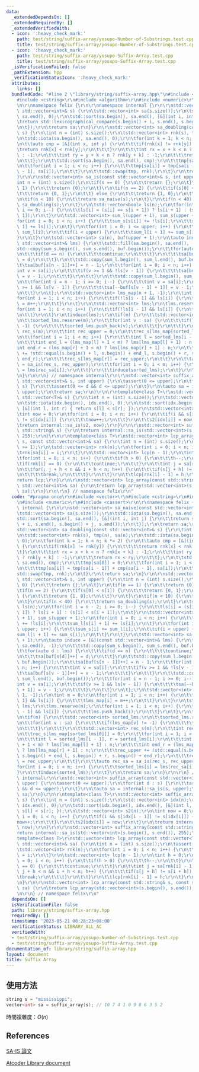 ```yaml
---
data:
  _extendedDependsOn: []
  _extendedRequiredBy: []
  _extendedVerifiedWith:
  - icon: ':heavy_check_mark:'
    path: test/string/suffix-array/yosupo-Number-of-Substrings.test.cpp
    title: test/string/suffix-array/yosupo-Number-of-Substrings.test.cpp
  - icon: ':heavy_check_mark:'
    path: test/string/suffix-array/yosupo-Suffix-Array.test.cpp
    title: test/string/suffix-array/yosupo-Suffix-Array.test.cpp
  _isVerificationFailed: false
  _pathExtension: hpp
  _verificationStatusIcon: ':heavy_check_mark:'
  attributes:
    links: []
  bundledCode: "#line 2 \"library/string/suffix-array.hpp\"\n#include <vector>\r\n\
    #include <cstring>\r\n#include <algorithm>\r\n#include <numeric>\r\n#include <cassert>\r\
    \n\r\nnamespace felix {\r\n\r\nnamespace internal {\r\n\r\nstd::vector<int> sa_naive(const\
    \ std::vector<int>& s) {\r\n\tstd::vector<int> sa(s.size());\r\n\tstd::iota(sa.begin(),\
    \ sa.end(), 0);\r\n\tstd::sort(sa.begin(), sa.end(), [&](int i, int j) {\r\n\t\
    \treturn std::lexicographical_compare(s.begin() + i, s.end(), s.begin() + j, s.end());\r\
    \n\t});\r\n\treturn sa;\r\n}\r\n\r\nstd::vector<int> sa_doubling(const std::vector<int>&\
    \ s) {\r\n\tint n = (int) s.size();\r\n\tstd::vector<int> rnk(s), tmp(n), sa(n);\r\
    \n\tstd::iota(sa.begin(), sa.end(), 0);\r\n\tfor(int k = 1; k < n; k *= 2) {\r\
    \n\t\tauto cmp = [&](int x, int y) {\r\n\t\t\tif(rnk[x] != rnk[y]) {\r\n\t\t\t\
    \treturn rnk[x] < rnk[y];\r\n\t\t\t}\r\n\t\t\tint rx = x + k < n ? rnk[x + k]\
    \ : -1;\r\n\t\t\tint ry = y + k < n ? rnk[y + k] : -1;\r\n\t\t\treturn rx < ry;\r\
    \n\t\t};\r\n\t\tstd::sort(sa.begin(), sa.end(), cmp);\r\n\t\ttmp[sa[0]] = 0;\r\
    \n\t\tfor(int i = 1; i < n; i++) {\r\n\t\t\ttmp[sa[i]] = tmp[sa[i - 1]] + cmp(sa[i\
    \ - 1], sa[i]);\r\n\t\t}\r\n\t\tstd::swap(tmp, rnk);\r\n\t}\r\n\treturn sa;\r\n\
    }\r\n\r\nstd::vector<int> sa_is(const std::vector<int>& s, int upper) {\r\n\t\
    int n = (int) s.size();\r\n\tif(n == 0) {\r\n\t\treturn {};\r\n\t}\r\n\tif(n ==\
    \ 1) {\r\n\t\treturn {0};\r\n\t}\r\n\tif(n == 2) {\r\n\t\tif(s[0] < s[1]) {\r\n\
    \t\t\treturn {0, 1};\r\n\t\t} else {\r\n\t\t\treturn {1, 0};\r\n\t\t}\r\n\t}\r\
    \n\tif(n < 10) {\r\n\t\treturn sa_naive(s);\r\n\t}\r\n\tif(n < 40) {\r\n\t\treturn\
    \ sa_doubling(s);\r\n\t}\r\n\tstd::vector<bool> ls(n);\r\n\tfor(int i = n - 2;\
    \ i >= 0; i--) {\r\n\t\tls[i] = (s[i] == s[i + 1]) ? ls[i + 1] : (s[i] < s[i +\
    \ 1]);\r\n\t}\r\n\tstd::vector<int> sum_l(upper + 1), sum_s(upper + 1);\r\n\t\
    for(int i = 0; i < n; i++) {\r\n\t\tsum_s[s[i]] += !ls[i];\r\n\t\tsum_l[s[i] +\
    \ 1] += ls[i];\r\n\t}\r\n\tfor(int i = 0; i <= upper; i++) {\r\n\t\tsum_s[i] +=\
    \ sum_l[i];\r\n\t\tif(i < upper) {\r\n\t\t\tsum_l[i + 1] += sum_s[i];\r\n\t\t\
    }\r\n\t}\r\n\tstd::vector<int> sa(n), buf(upper + 1);\r\n\tauto induce = [&](const\
    \ std::vector<int>& lms) {\r\n\t\tstd::fill(sa.begin(), sa.end(), -1);\r\n\t\t\
    std::copy(sum_s.begin(), sum_s.end(), buf.begin());\r\n\t\tfor(auto d : lms) {\r\
    \n\t\t\tif(d == n) {\r\n\t\t\t\tcontinue;\r\n\t\t\t}\r\n\t\t\tsa[buf[s[d]]++]\
    \ = d;\r\n\t\t}\r\n\t\tstd::copy(sum_l.begin(), sum_l.end(), buf.begin());\r\n\
    \t\tsa[buf[s[n - 1]]++] = n - 1;\r\n\t\tfor(int i = 0; i < n; i++) {\r\n\t\t\t\
    int v = sa[i];\r\n\t\t\tif(v >= 1 && !ls[v - 1]) {\r\n\t\t\t\tsa[buf[s[v - 1]]++]\
    \ = v - 1;\r\n\t\t\t}\r\n\t\t}\r\n\t\tstd::copy(sum_l.begin(), sum_l.end(), buf.begin());\r\
    \n\t\tfor(int i = n - 1; i >= 0; i--) {\r\n\t\t\tint v = sa[i];\r\n\t\t\tif(v\
    \ >= 1 && ls[v - 1]) {\r\n\t\t\t\tsa[--buf[s[v - 1] + 1]] = v - 1;\r\n\t\t\t}\r\
    \n\t\t}\r\n\t};\r\n\tstd::vector<int> lms_map(n + 1, -1);\r\n\tint m = 0;\r\n\t\
    for(int i = 1; i < n; i++) {\r\n\t\tif(!ls[i - 1] && ls[i]) {\r\n\t\t\tlms_map[i]\
    \ = m++;\r\n\t\t}\r\n\t}\r\n\tstd::vector<int> lms;\r\n\tlms.reserve(m);\r\n\t\
    for(int i = 1; i < n; i++) {\r\n\t\tif(!ls[i - 1] && ls[i]) {\r\n\t\t\tlms.push_back(i);\r\
    \n\t\t}\r\n\t}\r\n\tinduce(lms);\r\n\tif(m) {\r\n\t\tstd::vector<int> sorted_lms;\r\
    \n\t\tsorted_lms.reserve(m);\r\n\t\tfor(int v : sa) {\r\n\t\t\tif(lms_map[v] !=\
    \ -1) {\r\n\t\t\t\tsorted_lms.push_back(v);\r\n\t\t\t}\r\n\t\t}\r\n\t\tstd::vector<int>\
    \ rec_s(m);\r\n\t\tint rec_upper = 0;\r\n\t\trec_s[lms_map[sorted_lms[0]]] = 0;\r\
    \n\t\tfor(int i = 1; i < m; i++) {\r\n\t\t\tint l = sorted_lms[i - 1], r = sorted_lms[i];\r\
    \n\t\t\tint end_l = (lms_map[l] + 1 < m) ? lms[lms_map[l] + 1] : n;\r\n\t\t\t\
    int end_r = (lms_map[r] + 1 < m) ? lms[lms_map[r] + 1] : n;\r\n\t\t\trec_upper\
    \ += !std::equal(s.begin() + l, s.begin() + end_l, s.begin() + r, s.begin() +\
    \ end_r);\r\n\t\t\trec_s[lms_map[r]] = rec_upper;\r\n\t\t}\r\n\t\tauto rec_sa\
    \ = sa_is(rec_s, rec_upper);\r\n\t\tfor(int i = 0; i < m; i++) {\r\n\t\t\tsorted_lms[i]\
    \ = lms[rec_sa[i]];\r\n\t\t}\r\n\t\tinduce(sorted_lms);\r\n\t}\r\n\treturn sa;\r\
    \n}\r\n\r\n} // namespace internal\r\n\r\nstd::vector<int> suffix_array(const\
    \ std::vector<int>& s, int upper) {\r\n\tassert(0 <= upper);\r\n\tfor(int d :\
    \ s) {\r\n\t\tassert(0 <= d && d <= upper);\r\n\t}\r\n\tauto sa = internal::sa_is(s,\
    \ upper);\r\n\treturn sa;\r\n}\r\n\r\ntemplate<class T>\r\nstd::vector<int> suffix_array(const\
    \ std::vector<T>& s) {\r\n\tint n = (int) s.size();\r\n\tstd::vector<int> idx(n);\r\
    \n\tstd::iota(idx.begin(), idx.end(), 0);\r\n\tstd::sort(idx.begin(), idx.end(),\
    \ [&](int l, int r) { return s[l] < s[r]; });\r\n\tstd::vector<int> s2(n);\r\n\
    \tint now = 0;\r\n\tfor(int i = 0; i < n; i++) {\r\n\t\tif(i && s[idx[i - 1]]\
    \ != s[idx[i]]) {\r\n\t\t\tnow++;\r\n\t\t}\r\n\t\ts2[idx[i]] = now;\r\n\t}\r\n\
    \treturn internal::sa_is(s2, now);\r\n}\r\n\r\nstd::vector<int> suffix_array(const\
    \ std::string& s) {\r\n\treturn internal::sa_is(std::vector<int>(s.begin(), s.end()),\
    \ 255);\r\n}\r\n\r\ntemplate<class T>\r\nstd::vector<int> lcp_array(const std::vector<T>&\
    \ s, const std::vector<int>& sa) {\r\n\tint n = (int) s.size();\r\n\tassert(n\
    \ >= 1);\r\n\tstd::vector<int> rnk(n);\r\n\tfor(int i = 0; i < n; i++) {\r\n\t\
    \trnk[sa[i]] = i;\r\n\t}\r\n\tstd::vector<int> lcp(n - 1);\r\n\tint h = 0;\r\n\
    \tfor(int i = 0; i < n; i++) {\r\n\t\tif(h > 0) {\r\n\t\t\th--;\r\n\t\t}\r\n\t\
    \tif(rnk[i] == 0) {\r\n\t\t\tcontinue;\r\n\t\t}\r\n\t\tint j = sa[rnk[i] - 1];\r\
    \n\t\tfor(; j + h < n && i + h < n; h++) {\r\n\t\t\tif(s[j + h] != s[i + h]) {\r\
    \n\t\t\t\tbreak;\r\n\t\t\t}\r\n\t\t}\r\n\t\tlcp[rnk[i] - 1] = h;\r\n\t}\r\n\t\
    return lcp;\r\n}\r\n\r\nstd::vector<int> lcp_array(const std::string& s, const\
    \ std::vector<int>& sa) {\r\n\treturn lcp_array(std::vector<int>(s.begin(), s.end()),\
    \ sa);\r\n}\r\n\r\n} // namespace felix\r\n"
  code: "#pragma once\r\n#include <vector>\r\n#include <cstring>\r\n#include <algorithm>\r\
    \n#include <numeric>\r\n#include <cassert>\r\n\r\nnamespace felix {\r\n\r\nnamespace\
    \ internal {\r\n\r\nstd::vector<int> sa_naive(const std::vector<int>& s) {\r\n\
    \tstd::vector<int> sa(s.size());\r\n\tstd::iota(sa.begin(), sa.end(), 0);\r\n\t\
    std::sort(sa.begin(), sa.end(), [&](int i, int j) {\r\n\t\treturn std::lexicographical_compare(s.begin()\
    \ + i, s.end(), s.begin() + j, s.end());\r\n\t});\r\n\treturn sa;\r\n}\r\n\r\n\
    std::vector<int> sa_doubling(const std::vector<int>& s) {\r\n\tint n = (int) s.size();\r\
    \n\tstd::vector<int> rnk(s), tmp(n), sa(n);\r\n\tstd::iota(sa.begin(), sa.end(),\
    \ 0);\r\n\tfor(int k = 1; k < n; k *= 2) {\r\n\t\tauto cmp = [&](int x, int y)\
    \ {\r\n\t\t\tif(rnk[x] != rnk[y]) {\r\n\t\t\t\treturn rnk[x] < rnk[y];\r\n\t\t\
    \t}\r\n\t\t\tint rx = x + k < n ? rnk[x + k] : -1;\r\n\t\t\tint ry = y + k < n\
    \ ? rnk[y + k] : -1;\r\n\t\t\treturn rx < ry;\r\n\t\t};\r\n\t\tstd::sort(sa.begin(),\
    \ sa.end(), cmp);\r\n\t\ttmp[sa[0]] = 0;\r\n\t\tfor(int i = 1; i < n; i++) {\r\
    \n\t\t\ttmp[sa[i]] = tmp[sa[i - 1]] + cmp(sa[i - 1], sa[i]);\r\n\t\t}\r\n\t\t\
    std::swap(tmp, rnk);\r\n\t}\r\n\treturn sa;\r\n}\r\n\r\nstd::vector<int> sa_is(const\
    \ std::vector<int>& s, int upper) {\r\n\tint n = (int) s.size();\r\n\tif(n ==\
    \ 0) {\r\n\t\treturn {};\r\n\t}\r\n\tif(n == 1) {\r\n\t\treturn {0};\r\n\t}\r\n\
    \tif(n == 2) {\r\n\t\tif(s[0] < s[1]) {\r\n\t\t\treturn {0, 1};\r\n\t\t} else\
    \ {\r\n\t\t\treturn {1, 0};\r\n\t\t}\r\n\t}\r\n\tif(n < 10) {\r\n\t\treturn sa_naive(s);\r\
    \n\t}\r\n\tif(n < 40) {\r\n\t\treturn sa_doubling(s);\r\n\t}\r\n\tstd::vector<bool>\
    \ ls(n);\r\n\tfor(int i = n - 2; i >= 0; i--) {\r\n\t\tls[i] = (s[i] == s[i +\
    \ 1]) ? ls[i + 1] : (s[i] < s[i + 1]);\r\n\t}\r\n\tstd::vector<int> sum_l(upper\
    \ + 1), sum_s(upper + 1);\r\n\tfor(int i = 0; i < n; i++) {\r\n\t\tsum_s[s[i]]\
    \ += !ls[i];\r\n\t\tsum_l[s[i] + 1] += ls[i];\r\n\t}\r\n\tfor(int i = 0; i <=\
    \ upper; i++) {\r\n\t\tsum_s[i] += sum_l[i];\r\n\t\tif(i < upper) {\r\n\t\t\t\
    sum_l[i + 1] += sum_s[i];\r\n\t\t}\r\n\t}\r\n\tstd::vector<int> sa(n), buf(upper\
    \ + 1);\r\n\tauto induce = [&](const std::vector<int>& lms) {\r\n\t\tstd::fill(sa.begin(),\
    \ sa.end(), -1);\r\n\t\tstd::copy(sum_s.begin(), sum_s.end(), buf.begin());\r\n\
    \t\tfor(auto d : lms) {\r\n\t\t\tif(d == n) {\r\n\t\t\t\tcontinue;\r\n\t\t\t}\r\
    \n\t\t\tsa[buf[s[d]]++] = d;\r\n\t\t}\r\n\t\tstd::copy(sum_l.begin(), sum_l.end(),\
    \ buf.begin());\r\n\t\tsa[buf[s[n - 1]]++] = n - 1;\r\n\t\tfor(int i = 0; i <\
    \ n; i++) {\r\n\t\t\tint v = sa[i];\r\n\t\t\tif(v >= 1 && !ls[v - 1]) {\r\n\t\t\
    \t\tsa[buf[s[v - 1]]++] = v - 1;\r\n\t\t\t}\r\n\t\t}\r\n\t\tstd::copy(sum_l.begin(),\
    \ sum_l.end(), buf.begin());\r\n\t\tfor(int i = n - 1; i >= 0; i--) {\r\n\t\t\t\
    int v = sa[i];\r\n\t\t\tif(v >= 1 && ls[v - 1]) {\r\n\t\t\t\tsa[--buf[s[v - 1]\
    \ + 1]] = v - 1;\r\n\t\t\t}\r\n\t\t}\r\n\t};\r\n\tstd::vector<int> lms_map(n +\
    \ 1, -1);\r\n\tint m = 0;\r\n\tfor(int i = 1; i < n; i++) {\r\n\t\tif(!ls[i -\
    \ 1] && ls[i]) {\r\n\t\t\tlms_map[i] = m++;\r\n\t\t}\r\n\t}\r\n\tstd::vector<int>\
    \ lms;\r\n\tlms.reserve(m);\r\n\tfor(int i = 1; i < n; i++) {\r\n\t\tif(!ls[i\
    \ - 1] && ls[i]) {\r\n\t\t\tlms.push_back(i);\r\n\t\t}\r\n\t}\r\n\tinduce(lms);\r\
    \n\tif(m) {\r\n\t\tstd::vector<int> sorted_lms;\r\n\t\tsorted_lms.reserve(m);\r\
    \n\t\tfor(int v : sa) {\r\n\t\t\tif(lms_map[v] != -1) {\r\n\t\t\t\tsorted_lms.push_back(v);\r\
    \n\t\t\t}\r\n\t\t}\r\n\t\tstd::vector<int> rec_s(m);\r\n\t\tint rec_upper = 0;\r\
    \n\t\trec_s[lms_map[sorted_lms[0]]] = 0;\r\n\t\tfor(int i = 1; i < m; i++) {\r\
    \n\t\t\tint l = sorted_lms[i - 1], r = sorted_lms[i];\r\n\t\t\tint end_l = (lms_map[l]\
    \ + 1 < m) ? lms[lms_map[l] + 1] : n;\r\n\t\t\tint end_r = (lms_map[r] + 1 < m)\
    \ ? lms[lms_map[r] + 1] : n;\r\n\t\t\trec_upper += !std::equal(s.begin() + l,\
    \ s.begin() + end_l, s.begin() + r, s.begin() + end_r);\r\n\t\t\trec_s[lms_map[r]]\
    \ = rec_upper;\r\n\t\t}\r\n\t\tauto rec_sa = sa_is(rec_s, rec_upper);\r\n\t\t\
    for(int i = 0; i < m; i++) {\r\n\t\t\tsorted_lms[i] = lms[rec_sa[i]];\r\n\t\t\
    }\r\n\t\tinduce(sorted_lms);\r\n\t}\r\n\treturn sa;\r\n}\r\n\r\n} // namespace\
    \ internal\r\n\r\nstd::vector<int> suffix_array(const std::vector<int>& s, int\
    \ upper) {\r\n\tassert(0 <= upper);\r\n\tfor(int d : s) {\r\n\t\tassert(0 <= d\
    \ && d <= upper);\r\n\t}\r\n\tauto sa = internal::sa_is(s, upper);\r\n\treturn\
    \ sa;\r\n}\r\n\r\ntemplate<class T>\r\nstd::vector<int> suffix_array(const std::vector<T>&\
    \ s) {\r\n\tint n = (int) s.size();\r\n\tstd::vector<int> idx(n);\r\n\tstd::iota(idx.begin(),\
    \ idx.end(), 0);\r\n\tstd::sort(idx.begin(), idx.end(), [&](int l, int r) { return\
    \ s[l] < s[r]; });\r\n\tstd::vector<int> s2(n);\r\n\tint now = 0;\r\n\tfor(int\
    \ i = 0; i < n; i++) {\r\n\t\tif(i && s[idx[i - 1]] != s[idx[i]]) {\r\n\t\t\t\
    now++;\r\n\t\t}\r\n\t\ts2[idx[i]] = now;\r\n\t}\r\n\treturn internal::sa_is(s2,\
    \ now);\r\n}\r\n\r\nstd::vector<int> suffix_array(const std::string& s) {\r\n\t\
    return internal::sa_is(std::vector<int>(s.begin(), s.end()), 255);\r\n}\r\n\r\n\
    template<class T>\r\nstd::vector<int> lcp_array(const std::vector<T>& s, const\
    \ std::vector<int>& sa) {\r\n\tint n = (int) s.size();\r\n\tassert(n >= 1);\r\n\
    \tstd::vector<int> rnk(n);\r\n\tfor(int i = 0; i < n; i++) {\r\n\t\trnk[sa[i]]\
    \ = i;\r\n\t}\r\n\tstd::vector<int> lcp(n - 1);\r\n\tint h = 0;\r\n\tfor(int i\
    \ = 0; i < n; i++) {\r\n\t\tif(h > 0) {\r\n\t\t\th--;\r\n\t\t}\r\n\t\tif(rnk[i]\
    \ == 0) {\r\n\t\t\tcontinue;\r\n\t\t}\r\n\t\tint j = sa[rnk[i] - 1];\r\n\t\tfor(;\
    \ j + h < n && i + h < n; h++) {\r\n\t\t\tif(s[j + h] != s[i + h]) {\r\n\t\t\t\
    \tbreak;\r\n\t\t\t}\r\n\t\t}\r\n\t\tlcp[rnk[i] - 1] = h;\r\n\t}\r\n\treturn lcp;\r\
    \n}\r\n\r\nstd::vector<int> lcp_array(const std::string& s, const std::vector<int>&\
    \ sa) {\r\n\treturn lcp_array(std::vector<int>(s.begin(), s.end()), sa);\r\n}\r\
    \n\r\n} // namespace felix\r\n"
  dependsOn: []
  isVerificationFile: false
  path: library/string/suffix-array.hpp
  requiredBy: []
  timestamp: '2023-05-21 00:28:23+08:00'
  verificationStatus: LIBRARY_ALL_AC
  verifiedWith:
  - test/string/suffix-array/yosupo-Number-of-Substrings.test.cpp
  - test/string/suffix-array/yosupo-Suffix-Array.test.cpp
documentation_of: library/string/suffix-array.hpp
layout: document
title: Suffix Array
---
```


## 使用方法
```cpp
string s = "mississippi";
vector<int> sa = suffix_array(s); // 10 7 4 1 0 9 8 6 3 5 2
```

時間複雜度：$O(n)$

## References
[SA-IS 論文](https://local.ugene.unipro.ru/tracker/secure/attachment/12144/Linear+Suffix+Array+Construction+by+Almost+Pure+Induced-Sorting.pdf)

[Atcoder Library document](https://atcoder.github.io/ac-library/production/document_en/string.html)
